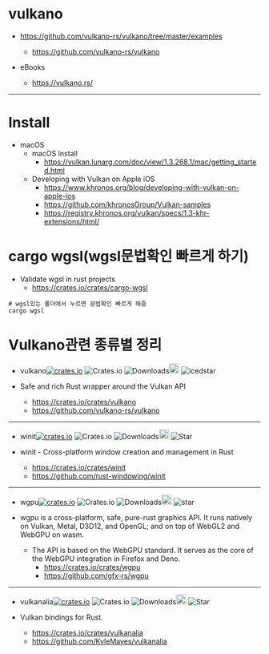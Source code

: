 # vulkano

- https://github.com/vulkano-rs/vulkano/tree/master/examples
  - https://github.com/vulkano-rs/vulkano

- eBooks
  - https://vulkano.rs/

<hr />

# Install
- macOS
  - macOS Install
    - https://vulkan.lunarg.com/doc/view/1.3.268.1/mac/getting_started.html
  - Developing with Vulkan on Apple iOS
    - https://www.khronos.org/blog/developing-with-vulkan-on-apple-ios
    - https://github.com/khronosGroup/Vulkan-samples
    - https://registry.khronos.org/vulkan/specs/1.3-khr-extensions/html/

# cargo wgsl(wgsl문법확인 빠르게 하기)
- Validate wgsl in rust projects
  - https://crates.io/crates/cargo-wgsl

```
# wgsl있는 폴더에서 누르면 문법확인 빠르게 해줌
cargo wgsl
```

# Vulkano관련 종류별 정리

- vulkano[![crates.io](https://img.shields.io/crates/v/vulkano.svg)](https://crates.io/crates/vulkano)
![Crates.io](https://img.shields.io/crates/l/vulkano)
![Downloads](https://img.shields.io/crates/d/vulkano.svg)<a href="https://github.com/vulkano-rs/vulkano"><img alt="githubicon" width="20px" src="https://user-images.githubusercontent.com/67513038/218287708-001511d7-1cce-42d3-92d2-4a61193b38f0.png" /></a>
![icedstar](https://img.shields.io/github/stars/vulkano-rs/vulkano.svg)

- Safe and rich Rust wrapper around the Vulkan API

  - https://crates.io/crates/vulkano
  - https://github.com/vulkano-rs/vulkano

<hr />

- winit[![crates.io](https://img.shields.io/crates/v/winit.svg)](https://crates.io/crates/winit)
![Crates.io](https://img.shields.io/crates/l/winit)
![Downloads](https://img.shields.io/crates/d/winit.svg)<a href="https://github.com/rust-windowing/winit"><img alt="githubicon" width="20px" src="https://user-images.githubusercontent.com/67513038/218287708-001511d7-1cce-42d3-92d2-4a61193b38f0.png" /></a>
![Star](https://img.shields.io/github/stars/rust-windowing/winit.svg)

- winit - Cross-platform window creation and management in Rust
  - https://crates.io/crates/winit
  - https://github.com/rust-windowing/winit

<hr />

- wgpu[![crates.io](https://img.shields.io/crates/v/wgpu.svg)](https://crates.io/crates/wgpu)
![Crates.io](https://img.shields.io/crates/l/wgpu)
![Downloads](https://img.shields.io/crates/d/wgpu.svg)<a href="https://github.com/gfx-rs/wgpu"><img alt="githubicon" width="20px" src="https://user-images.githubusercontent.com/67513038/218287708-001511d7-1cce-42d3-92d2-4a61193b38f0.png" /></a>
![star](https://img.shields.io/github/stars/gfx-rs/wgpu.svg)

- wgpu is a cross-platform, safe, pure-rust graphics API. It runs natively on Vulkan, Metal, D3D12, and OpenGL; and on top of WebGL2 and WebGPU on wasm.
  - The API is based on the WebGPU standard. It serves as the core of the WebGPU integration in Firefox and Deno.
    - https://crates.io/crates/wgpu
    - https://github.com/gfx-rs/wgpu

<hr />

- vulkanalia[![crates.io](https://img.shields.io/crates/v/vulkanalia.svg)](https://crates.io/crates/vulkanalia)
![Crates.io](https://img.shields.io/crates/l/vulkanalia)
![Downloads](https://img.shields.io/crates/d/vulkanalia.svg)<a href="https://github.com/KyleMayes/vulkanalia"><img alt="githubicon" width="20px" src="https://user-images.githubusercontent.com/67513038/218287708-001511d7-1cce-42d3-92d2-4a61193b38f0.png" /></a>
![Star](https://img.shields.io/github/stars/KyleMayes/vulkanalia.svg)

- Vulkan bindings for Rust. 
  - https://crates.io/crates/vulkanalia
  - https://github.com/KyleMayes/vulkanalia
